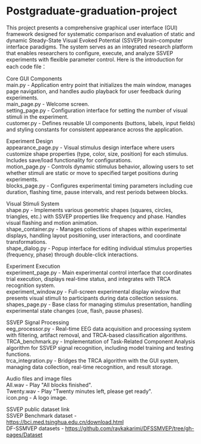 # Postgraduate-graduation-project
This project presents a comprehensive graphical user interface (GUI) framework designed for systematic comparison and evaluation of static and dynamic Steady-State Visual Evoked Potential (SSVEP) brain-computer interface paradigms. The system serves as an integrated research platform that enables researchers to configure, execute, and analyze SSVEP experiments with flexible parameter control. Here is the introduction for each code file：

Core GUI Components    
main.py - Application entry point that initializes the main window, manages page navigation, and handles audio playback for user feedback during experiments.  
main_page.py - Welcome screen.  
setting_page.py - Configuration interface for setting the number of visual stimuli in the experiment.  
customer.py - Defines reusable UI components (buttons, labels, input fields) and styling constants for consistent appearance across the application.  

Experiment Design    
appearance_page.py - Visual stimulus design interface where users customize shape properties (type, color, size, position) for each stimulus. Includes save/load functionality for configurations.  
motion_page.py - Controls dynamic stimulus behavior, allowing users to set whether stimuli are static or move to specified target positions during experiments.  
blocks_page.py - Configures experimental timing parameters including cue duration, flashing time, pause intervals, and rest periods between blocks.  

Visual Stimuli System    
shape.py - Implements various geometric shapes (squares, circles, triangles, etc.) with SSVEP properties like frequency and phase. Handles visual flashing and motion animation.  
shape_container.py - Manages collections of shapes within experimental displays, handling layout positioning, user interactions, and coordinate transformations.  
shape_dialog.py - Popup interface for editing individual stimulus properties (frequency, phase) through double-click interactions.  

Experiment Execution    
experiment_page.py - Main experimental control interface that coordinates trial execution, displays real-time status, and integrates with TRCA recognition system.  
experiment_window.py - Full-screen experimental display window that presents visual stimuli to participants during data collection sessions.  
shapes_page.py - Base class for managing stimulus presentation, handling experimental state changes (cue, flash, pause phases).  

SSVEP Signal Processing    
eeg_processor.py - Real-time EEG data acquisition and processing system with filtering, artifact removal, and TRCA-based classification algorithms.  
TRCA_benchmark.py - Implementation of Task-Related Component Analysis algorithm for SSVEP signal recognition, including model training and testing functions.  
trca_integration.py - Bridges the TRCA algorithm with the GUI system, managing data collection, real-time recognition, and result storage.  

Audio files and image files    
All.wav - Play "All blocks finished".  
Twenty.wav - Play "Twenty minutes left, please get ready".  
icon.png - A logo image.  

SSVEP public dataset link  
SSVEP Benchmark dataset - https://bci.med.tsinghua.edu.cn/download.html  
DF-SSMVEP datasets - https://github.com/raykakarimi/DFSSMVEP/tree/gh-pages/Dataset
